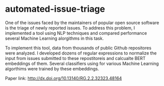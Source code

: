 # automated-issue-triage
One of the issues faced by the maintainers of popular open source software is the triage of newly
reported issues. To address this problem, I implemented a tool using NLP techniques and compared
performance several Machine Learning alorgithms in this task.  

To implement this tool, data from thousands of public Github repositores were analyzed. 
I developed dozens of regular expressions to normalize the input from issues submitted to
these repostitoreis and calcualte BERT embeddings of them. Several classifiers using for
various Machine Learning algorthims  were trained by these embeddings.

Paper link: http://dx.doi.org/10.13140/RG.2.2.32323.48164
